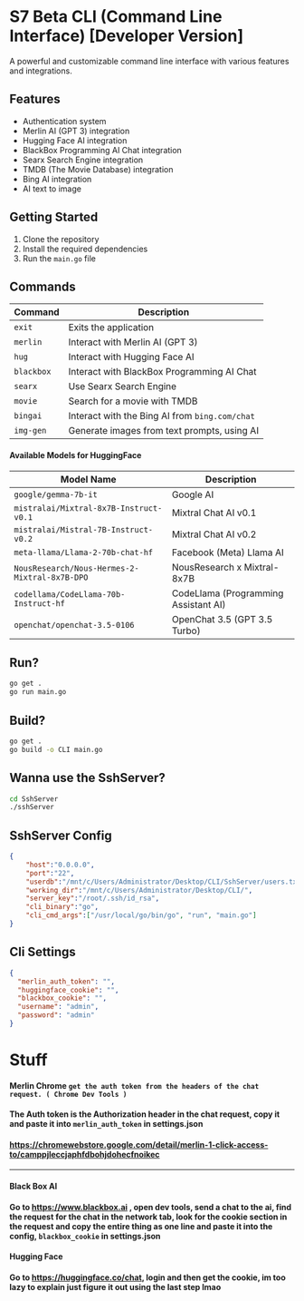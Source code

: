 
# S7 Beta CLI (Command Line Interface) [Developer Version]


A powerful and customizable command line interface with various features and integrations.

Features
--------

* Authentication system
* Merlin AI (GPT 3) integration
* Hugging Face AI integration
* BlackBox Programming AI Chat integration
* Searx Search Engine integration
* TMDB (The Movie Database) integration
* Bing AI integration
* AI text to image

Getting Started
---------------

1. Clone the repository
2. Install the required dependencies
3. Run the `main.go` file

Commands
--------

| Command | Description |
| --- | --- |
| `exit` | Exits the application |
| `merlin` | Interact with Merlin AI (GPT 3) |
| `hug` | Interact with Hugging Face AI |
| `blackbox` | Interact with BlackBox Programming AI Chat |
| `searx` | Use Searx Search Engine |
| `movie` | Search for a movie with TMDB |
| `bingai`| Interact with the Bing AI from `bing.com/chat`
| `img-gen`| Generate images from text prompts, using AI |

#### Available Models for HuggingFace

| Model Name | Description |
| --- | --- |
| `google/gemma-7b-it` | Google AI |
| `mistralai/Mixtral-8x7B-Instruct-v0.1` | Mixtral Chat AI v0.1 |
| `mistralai/Mistral-7B-Instruct-v0.2` | Mixtral Chat AI v0.2 |
| `meta-llama/Llama-2-70b-chat-hf` | Facebook (Meta) Llama AI |
| `NousResearch/Nous-Hermes-2-Mixtral-8x7B-DPO` | NousResearch x Mixtral-8x7B |
| `codellama/CodeLlama-70b-Instruct-hf` | CodeLlama (Programming Assistant AI) |
| `openchat/openchat-3.5-0106` | OpenChat 3.5 (GPT 3.5 Turbo) |

## Run?
```bash
go get .
go run main.go
```
## Build?
```bash
go get .
go build -o CLI main.go
```
## Wanna use the SshServer?
```bash
cd SshServer
./sshServer
```
## SshServer Config
```json
{
    "host":"0.0.0.0",
    "port":"22",
    "userdb":"/mnt/c/Users/Administrator/Desktop/CLI/SshServer/users.txt",
    "working_dir":"/mnt/c/Users/Administrator/Desktop/CLI/",
    "server_key":"/root/.ssh/id_rsa",
    "cli_binary":"go",
    "cli_cmd_args":["/usr/local/go/bin/go", "run", "main.go"]
}
```
## Cli Settings
```json
{
  "merlin_auth_token": "",
  "huggingface_cookie": "",
  "blackbox_cookie": "",
  "username": "admin",
  "password": "admin"
}
```
# Stuff
#### Merlin Chrome `get the auth token from the headers of the chat request. ( Chrome Dev Tools ) `

#### The Auth token is the Authorization header in the chat request, copy it and paste it into `merlin_auth_token` in settings.json


#### https://chromewebstore.google.com/detail/merlin-1-click-access-to/camppjleccjaphfdbohjdohecfnoikec

---
#### Black Box AI
#### Go to https://www.blackbox.ai , open dev tools, send a chat to the ai, find the request for the chat in the network tab, look for the cookie section in the request and copy the entire thing as one line and paste it into the config, `blackbox_cookie` in settings.json
#### Hugging Face
#### Go to https://huggingface.co/chat, login and then get the cookie, im too lazy to explain just figure it out using the last step lmao
